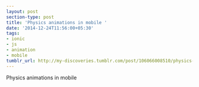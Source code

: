 ```yaml
---
layout: post
section-type: post
title: 'Physics animations in mobile '
date: '2014-12-24T11:56:00+05:30'
tags:
- ionic
- js
- animation
- mobile
tumblr_url: http://my-discoveries.tumblr.com/post/106066008510/physics-animations-in-mobile
---
```

Physics animations in mobile 

